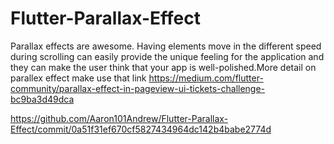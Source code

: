 # Flutter-Parallax-Effect
Parallax effects are awesome. Having elements move in the different speed during scrolling can easily provide the unique feeling for the application and they can make the user think that your app is well-polished.More detail on parallex effect make use that link https://medium.com/flutter-community/parallax-effect-in-pageview-ui-tickets-challenge-bc9ba3d49dca

https://github.com/Aaron101Andrew/Flutter-Parallax-Effect/commit/0a51f31ef670cf5827434964dc142b4babe2774d




